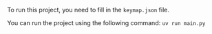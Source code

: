 To run this project, you need to fill in the `keymap.json` file.

You can run the project using the following command: `uv run main.py`

